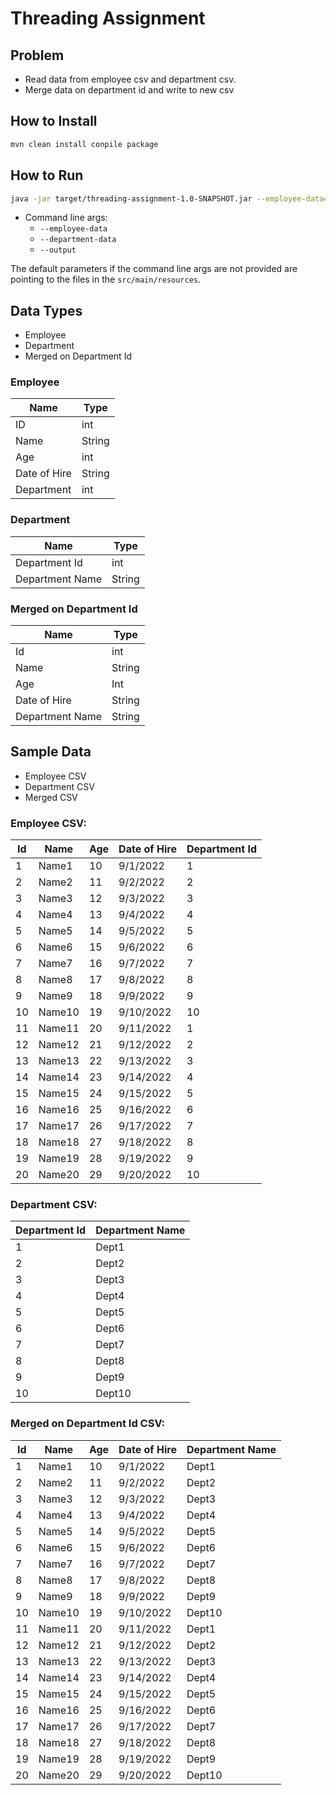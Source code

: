 # Threading Assignment

## Problem

- Read data from employee csv and department csv.
- Merge data on department id and write to new csv

## How to Install

```bash
mvn clean install conpile package
```

## How to Run
```bash
java -jar target/threading-assignment-1.0-SNAPSHOT.jar --employee-data={EMPLOYEE_DATA_FILE_PATH} --department-data={DEPARTMENT_DATA_FILE_PATH} --output={OUTPUT_FILE_PATH}
```

- Command line args:
  - `--employee-data`
  - `--department-data`
  - `--output`

The default parameters if the command line args are not provided are pointing to the files in the `src/main/resources`.

## Data Types

- Employee
- Department
- Merged on Department Id

### Employee

| Name         | Type   |
|--------------|--------|
| ID           | int    |
| Name         | String |
| Age          | int    |
| Date of Hire | String |
| Department   | int    |

### Department

| Name             | Type    |
|------------------|---------|
| Department Id    | int     |
| Department Name  | String  |

### Merged on Department Id

| Name            | Type   |
|-----------------|--------|
| Id              | int    |
| Name            | String |
| Age             | Int    |
| Date of Hire    | String |
| Department Name | String |

## Sample Data

- Employee CSV
- Department CSV
- Merged CSV

### Employee CSV:

|   Id  |   Name    |   Age  |   Date of Hire  |   Department Id  |
|-------|-----------|--------|-----------------|------------------|
|   1   |   Name1   |   10   |   9/1/2022      |   1              |
|   2   |   Name2   |   11   |   9/2/2022      |   2              |
|   3   |   Name3   |   12   |   9/3/2022      |   3              |
|   4   |   Name4   |   13   |   9/4/2022      |   4              |
|   5   |   Name5   |   14   |   9/5/2022      |   5              |
|   6   |   Name6   |   15   |   9/6/2022      |   6              |
|   7   |   Name7   |   16   |   9/7/2022      |   7              |
|   8   |   Name8   |   17   |   9/8/2022      |   8              |
|   9   |   Name9   |   18   |   9/9/2022      |   9              |
|   10  |   Name10  |   19   |   9/10/2022     |   10             |
|   11  |   Name11  |   20   |   9/11/2022     |   1              |
|   12  |   Name12  |   21   |   9/12/2022     |   2              |
|   13  |   Name13  |   22   |   9/13/2022     |   3              |
|   14  |   Name14  |   23   |   9/14/2022     |   4              |
|   15  |   Name15  |   24   |   9/15/2022     |   5              |
|   16  |   Name16  |   25   |   9/16/2022     |   6              |
|   17  |   Name17  |   26   |   9/17/2022     |   7              |
|   18  |   Name18  |   27   |   9/18/2022     |   8              |
|   19  |   Name19  |   28   |   9/19/2022     |   9              |
|   20  |   Name20  |   29   |   9/20/2022     |   10             |

### Department CSV:

|   Department Id  |   Department Name  |
|------------------|--------------------|
|   1              |   Dept1            |
|   2              |   Dept2            |
|   3              |   Dept3            |
|   4              |   Dept4            |
|   5              |   Dept5            |
|   6              |   Dept6            |
|   7              |   Dept7            |
|   8              |   Dept8            |
|   9              |   Dept9            |
|   10             |   Dept10           |

### Merged on Department Id CSV:

|   Id  |   Name    |   Age  |   Date of Hire  |   Department Name  |
|-------|-----------|--------|-----------------|--------------------|
|   1   |   Name1   |   10   |   9/1/2022      |   Dept1            |
|   2   |   Name2   |   11   |   9/2/2022      |   Dept2            |
|   3   |   Name3   |   12   |   9/3/2022      |   Dept3            |
|   4   |   Name4   |   13   |   9/4/2022      |   Dept4            |
|   5   |   Name5   |   14   |   9/5/2022      |   Dept5            |
|   6   |   Name6   |   15   |   9/6/2022      |   Dept6            |
|   7   |   Name7   |   16   |   9/7/2022      |   Dept7            |
|   8   |   Name8   |   17   |   9/8/2022      |   Dept8            |
|   9   |   Name9   |   18   |   9/9/2022      |   Dept9            |
|   10  |   Name10  |   19   |   9/10/2022     |   Dept10           |
|   11  |   Name11  |   20   |   9/11/2022     |   Dept1            |
|   12  |   Name12  |   21   |   9/12/2022     |   Dept2            |
|   13  |   Name13  |   22   |   9/13/2022     |   Dept3            |
|   14  |   Name14  |   23   |   9/14/2022     |   Dept4            |
|   15  |   Name15  |   24   |   9/15/2022     |   Dept5            |
|   16  |   Name16  |   25   |   9/16/2022     |   Dept6            |
|   17  |   Name17  |   26   |   9/17/2022     |   Dept7            |
|   18  |   Name18  |   27   |   9/18/2022     |   Dept8            |
|   19  |   Name19  |   28   |   9/19/2022     |   Dept9            |
|   20  |   Name20  |   29   |   9/20/2022     |   Dept10           |
